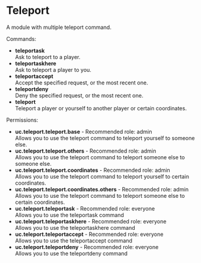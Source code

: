 Teleport
====
A module with multiple teleport command.

Commands: <br>
* **teleportask**<br>Ask to teleport to a player.
* **teleportaskhere**<br>Ask to teleport a player to you.
* **teleportaccept**<br>Accept the specified request, or the most recent one.
* **teleportdeny**<br>Deny the specified request, or the most recent one.
* **teleport**<br>Teleport a player or yourself to another player or certain coordinates.

Permissions: <br>
* **uc.teleport.teleport.base** - Recommended role: admin<br>Allows you to use the teleport command to teleport yourself to someone else.
* **uc.teleport.teleport.others** - Recommended role: admin<br>Allows you to use the teleport command to teleport someone else to someone else.
* **uc.teleport.teleport.coordinates** - Recommended role: admin<br>Allows you to use the teleport command to teleport yourself to certain coordinates.
* **uc.teleport.teleport.coordinates.others** - Recommended role: admin<br>Allows you to use the teleport command to teleport someone else to certain coordinates.
* **uc.teleport.teleportask** - Recommended role: everyone<br>Allows you to use the teleportask command
* **uc.teleport.teleportaskhere** - Recommended role: everyone<br>Allows you to use the teleportaskhere command
* **uc.teleport.teleportaccept** - Recommended role: everyone<br>Allows you to use the teleportaccept command
* **uc.teleport.teleportdeny** - Recommended role: everyone<br>Allows you to use the teleportdeny command

